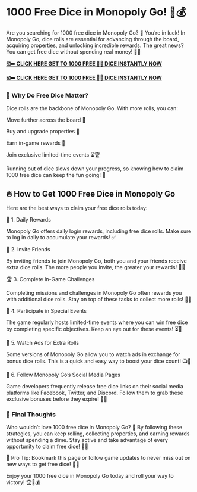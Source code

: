 # 1000 Free Dice in Monopoly Go! 🎲💰

Are you searching for 1000 free dice in Monopoly Go? 🚀 You’re in luck! In Monopoly Go, dice rolls are essential for advancing through the board, acquiring properties, and unlocking incredible rewards. The great news? You can get free dice without spending real money! 💸🙌

[**☑️➡️ CLICK HERE GET TO 1000 FREE 🎲🎲 DICE INSTANTLY NOW**](https://monopoly-go-free-dice.raj-solution.com/2f7035d)

[**☑️➡️ CLICK HERE GET TO 1000 FREE 🎲🎲 DICE INSTANTLY NOW**](https://monopoly-go-free-dice.raj-solution.com/2f7035d)

### 🎲 Why Do Free Dice Matter?

Dice rolls are the backbone of Monopoly Go. With more rolls, you can:

Move further across the board 📍

Buy and upgrade properties 🏡

Earn in-game rewards 🎁

Join exclusive limited-time events ⏳🏆

Running out of dice slows down your progress, so knowing how to claim 1000 free dice can keep the fun going! 🎉

## 🔥 How to Get 1000 Free Dice in Monopoly Go

Here are the best ways to claim your free dice rolls today:

🎁 1. Daily Rewards

Monopoly Go offers daily login rewards, including free dice rolls. Make sure to log in daily to accumulate your rewards! ✅

💌 2. Invite Friends

By inviting friends to join Monopoly Go, both you and your friends receive extra dice rolls. The more people you invite, the greater your rewards! 👫🎲

🏆 3. Complete In-Game Challenges

Completing missions and challenges in Monopoly Go often rewards you with additional dice rolls. Stay on top of these tasks to collect more rolls! 📜✅

🎯 4. Participate in Special Events

The game regularly hosts limited-time events where you can win free dice by completing specific objectives. Keep an eye out for these events! ⏳🏅

🔄 5. Watch Ads for Extra Rolls

Some versions of Monopoly Go allow you to watch ads in exchange for bonus dice rolls. This is a quick and easy way to boost your dice count! 📺🎲

🔗 6. Follow Monopoly Go’s Social Media Pages

Game developers frequently release free dice links on their social media platforms like Facebook, Twitter, and Discord. Follow them to grab these exclusive bonuses before they expire! 📢🔗

### 🎉 Final Thoughts

Who wouldn’t love 1000 free dice in Monopoly Go? 🥳 By following these strategies, you can keep rolling, collecting properties, and earning rewards without spending a dime. Stay active and take advantage of every opportunity to claim free dice! 🌟🎲

🔔 Pro Tip: Bookmark this page or follow game updates to never miss out on new ways to get free dice! 🚀💖

Enjoy your 1000 free dice in Monopoly Go today and roll your way to victory! 🏆🎲💰
